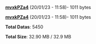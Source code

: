 [**mvxkPZa4**](/data/mvxkPZa4.txt) (20/01/23 - 11:58)- 1011 bytes

[**mvxkPZa4**](/data/mvxkPZa4.txt) (20/01/23 - 11:58)- 1011 bytes

**Total Datas**: 5450

**Total Size**: 32.90 MB / 32.9 MB